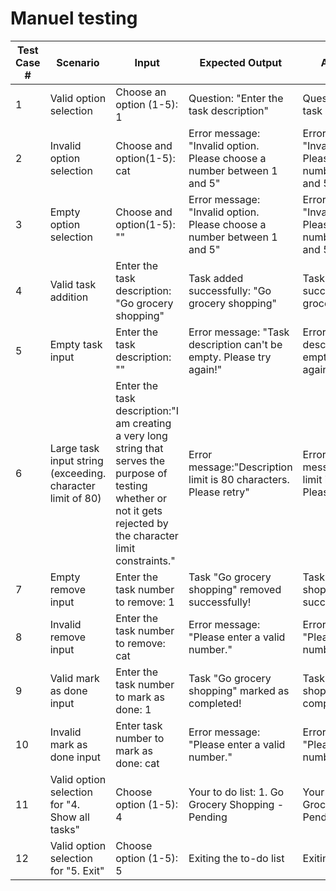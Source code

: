 # Manuel testing

| Test Case #| Scenario | Input | Expected Output | Actual Output|Pass/Fail |
| --- | --- | --- | --- | --- | --- |
| 1 | Valid option selection | Choose an option (1-5): 1 | Question: "Enter the task description" | Question: "Enter the task description" | Pass |
| 2 | Invalid option selection | Choose and option(1-5): cat| Error message: "Invalid option. Please choose a number between 1 and 5" | Error message: "Invalid option. Please choose a number between 1 and 5" | Pass |
| 3 | Empty option selection | Choose and option(1-5): "" | Error message: "Invalid option. Please choose a number between 1 and 5" | Error message: "Invalid option. Please choose a number between 1 and 5" | Pass |
| 4 | Valid task addition| Enter the task description: "Go grocery shopping" | Task added successfully: "Go grocery shopping" | Task added successfully: "Go grocery shopping"| Pass |
| 5 | Empty task input| Enter the task description: "" | Error message: "Task description can't be empty. Please try again!" | Error message: "Task description can't be empty. Please try again!"| Pass |
| 6 | Large task input string (exceeding. character limit of 80) | Enter the task description:"I am creating a very long string that serves the purpose of testing whether or not it gets rejected by the character limit constraints." |Error message:"Description limit is 80 characters. Please retry"| Error message:"Description limit is 80 characters. Please retry"| Pass |
| 7 | Empty remove input| Enter the task number to remove: 1 | Task "Go grocery shopping" removed successfully!| Task "Go grocery shopping" removed successfully!| Pass |
| 8 | Invalid remove input| Enter the task number to remove: cat | Error message: "Please enter a valid number."| Error message: "Please enter a valid number."| Pass |
| 9 | Valid mark as done input| Enter the task number to mark as done: 1 | Task "Go grocery shopping" marked as completed!| Task "Go grocery shopping" marked as completed!| Pass |
| 10 | Invalid mark as done input| Enter task number to mark as done: cat | Error message: "Please enter a valid number."| Error message: "Please enter a valid number."| Pass |
| 11 | Valid option selection for "4. Show all tasks" | Choose option (1-5): 4| Your to do list: 1. Go Grocery Shopping - Pending| Your to do list: 1. Go Grocery Shopping - Pending | Pass |
| 12 | Valid option selection for "5. Exit" | Choose option (1-5): 5| Exiting the to-do list| Exiting the to-do list | Pass |



